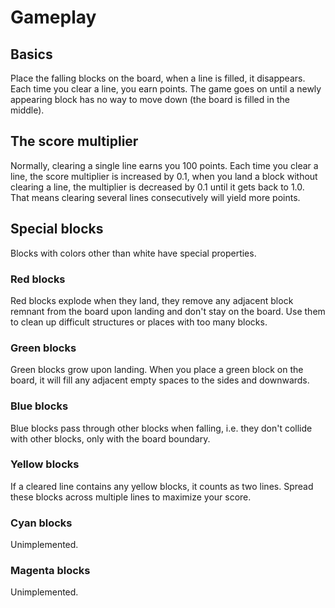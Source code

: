 # Gameplay
## Basics
Place the falling blocks on the board, when a line is filled, it disappears.
Each time you clear a line, you earn points. The game goes on until
a newly appearing block has no way to move down (the board is filled in the
middle).

## The score multiplier
Normally, clearing a single line earns you 100 points. Each time you clear
a line, the score multiplier is increased by 0.1, when you land a block
without clearing a line, the multiplier is decreased by 0.1 until it
gets back to 1.0. That means clearing several lines consecutively will yield
more points.

## Special blocks
Blocks with colors other than white have special properties.

### Red blocks
Red blocks explode when they land, they remove any adjacent block remnant
from the board upon landing and don't stay on the board. Use them to clean
up difficult structures or places with too many blocks.

### Green blocks
Green blocks grow upon landing. When you place a green block on the board,
it will fill any adjacent empty spaces to the sides and downwards.

### Blue blocks
Blue blocks pass through other blocks when falling, i.e. they don't collide
with other blocks, only with the board boundary.

### Yellow blocks
If a cleared line contains any yellow blocks, it counts as two lines.
Spread these blocks across multiple lines to maximize your score.

### Cyan blocks
Unimplemented.

### Magenta blocks
Unimplemented.
